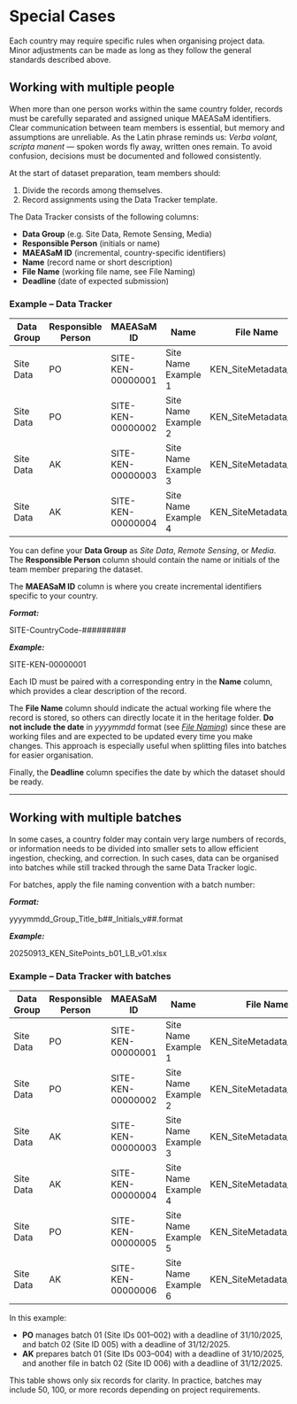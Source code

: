 # Special Cases

Each country may require specific rules when organising project data. Minor adjustments can be made as long as they follow the general standards described above.

## Working with multiple people

When more than one person works within the same country folder, records must be carefully separated and assigned unique MAEASaM identifiers. Clear communication between team members is essential, but memory and assumptions are unreliable. As the Latin phrase reminds us: *Verba volant, scripta manent* — spoken words fly away, written ones remain. To avoid confusion, decisions must be documented and followed consistently.

At the start of dataset preparation, team members should:

1. Divide the records among themselves.  
2. Record assignments using the Data Tracker template.  

The Data Tracker consists of the following columns:

- **Data Group** (e.g. Site Data, Remote Sensing, Media)  
- **Responsible Person** (initials or name)  
- **MAEASaM ID** (incremental, country-specific identifiers)  
- **Name** (record name or short description)  
- **File Name** (working file name, see File Naming)  
- **Deadline** (date of expected submission)  

### Example – Data Tracker

| Data Group | Responsible Person | MAEASaM ID       | Name               | File Name            | Deadline   |
|------------|-------------------|------------------|--------------------|----------------------|------------|
| Site Data  | PO                | SITE-KEN-00000001 | Site Name Example 1 | KEN_SiteMetadata_PO  | 31/10/2025 |
| Site Data  | PO                | SITE-KEN-00000002 | Site Name Example 2 | KEN_SiteMetadata_PO  | 31/10/2025 |
| Site Data  | AK                | SITE-KEN-00000003 | Site Name Example 3 | KEN_SiteMetadata_AK  | 31/10/2025 |
| Site Data  | AK                | SITE-KEN-00000004 | Site Name Example 4 | KEN_SiteMetadata_AK  | 31/10/2025 |

You can define your **Data Group** as *Site Data*, *Remote Sensing*, or *Media*.  
The **Responsible Person** column should contain the name or initials of the team member preparing the dataset.  

The **MAEASaM ID** column is where you create incremental identifiers specific to your country.  

***Format:***

SITE-CountryCode-#########

***Example:***

SITE-KEN-00000001

Each ID must be paired with a corresponding entry in the **Name** column, which provides a clear description of the record.  

The **File Name** column should indicate the actual working file where the record is stored, so others can directly locate it in the heritage folder. **Do not include the date** in *yyyymmdd* format (see [*File Naming*](04.01_file-naming.md)) since these are working files and are expected to be updated every time you make changes. This approach is especially useful when splitting files into batches for easier organisation.  

Finally, the **Deadline** column specifies the date by which the dataset should be ready.  

---

## Working with multiple batches

In some cases, a country folder may contain very large numbers of records, or information needs to be divided into smaller sets to allow efficient ingestion, checking, and correction. In such cases, data can be organised into batches while still tracked through the same Data Tracker logic.  

For batches, apply the file naming convention with a batch number:  

***Format:***

yyyymmdd_Group_Title_b##_Initials_v##.format

***Example:***

20250913_KEN_SitePoints_b01_LB_v01.xlsx

### Example – Data Tracker with batches

| Data Group | Responsible Person | MAEASaM ID       | Name               | File Name                  | Deadline   |
|------------|-------------------|------------------|--------------------|----------------------------|------------|
| Site Data  | PO                | SITE-KEN-00000001 | Site Name Example 1 | KEN_SiteMetadata_b01_PO    | 31/10/2025 |
| Site Data  | PO                | SITE-KEN-00000002 | Site Name Example 2 | KEN_SiteMetadata_b01_PO    | 31/10/2025 |
| Site Data  | AK                | SITE-KEN-00000003 | Site Name Example 3 | KEN_SiteMetadata_b01_AK    | 31/10/2025 |
| Site Data  | AK                | SITE-KEN-00000004 | Site Name Example 4 | KEN_SiteMetadata_b01_AK    | 31/10/2025 |
| Site Data  | PO                | SITE-KEN-00000005 | Site Name Example 5 | KEN_SiteMetadata_b02_PO    | 31/12/2025 |
| Site Data  | AK                | SITE-KEN-00000006 | Site Name Example 6 | KEN_SiteMetadata_b02_AK    | 31/12/2025 |

In this example:  
- **PO** manages batch 01 (Site IDs 001–002) with a deadline of 31/10/2025, and batch 02 (Site ID 005) with a deadline of 31/12/2025.  
- **AK** prepares batch 01 (Site IDs 003–004) with a deadline of 31/10/2025, and another file in batch 02 (Site ID 006) with a deadline of 31/12/2025.  

This table shows only six records for clarity. In practice, batches may include 50, 100, or more records depending on project requirements.  